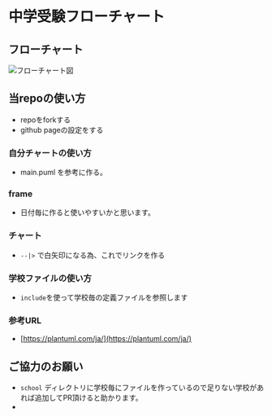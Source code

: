 # 中学受験フローチャート

## フローチャート

![フローチャート図](./main.svg)


## 当repoの使い方

- repoをforkする
- github pageの設定をする

### 自分チャートの使い方

- main.puml を参考に作る。

### frame

- 日付毎に作ると使いやすいかと思います。

### チャート

- `--|>` で白矢印になる為、これでリンクを作る


### 学校ファイルの使い方

- `include`を使って学校毎の定義ファイルを参照します


### 参考URL

- [https://plantuml.com/ja/](https://plantuml.com/ja/)



## ご協力のお願い

- `school` ディレクトリに学校毎にファイルを作っているので足りない学校があれば追加してPR頂けると助かります。
-